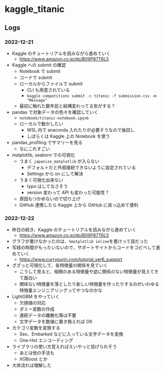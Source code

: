 # kaggle_titanic

## Logs

### 2022-12-21

- Kaggle のチュートリアルを読みながら進めていく
  - https://www.amazon.co.jp/dp/B09P87T6L5
- Kaggle への submit の確認
  - Notebook で submit
  - コードで submit
  - ローカルからファイルで submit
    - CLI も用意されている
    - `kaggle competitions submit -c titanic -f submission.csv -m "Message"`
  - 最初に触れた数年前と結構変わってる気がする？
- pandas で対象データの色々を確認していく
  - `notebook/titanic-notebook.ipynb`
  - ローカルで動かしたい
    - WSL 内で anaconda 入れたりが必要そうなので後回し
    - しばらくは Kaggle 上の Notebook を使う
- pandas_profiling でサマリーを見る
  - なにこれすごい
- matplotlib, seaborn での可視化
  - うまく `japanize_matplotlib` が入らない
    - デフォルトだと外部接続できないように設定されている
    - Settings から on にして解決
  - うまく可視化出来ない
    - typo はしてなさそう
    - version 変わって API も変わった可能性？
  - 原因もつかめないので切り上げ
  - GitHub 連携したら Kaggle 上から GitHub に突っ込めて便利

### 2022-12-22

- 昨日の続き、Kaggle のチュートリアルを読みながら進めていく
  - https://www.amazon.co.jp/dp/B09P87T6L5
- グラフが書けなかったのは、`%matplotlib inline`を書けって話だった
- 写経の時間がもったいないので、サポートサイトからコードをコピペして進めていく
  - https://www.currypurin.com/tutorial_ver6_support
- ざざっと可視化して、各特徴量の関係を見ていく
  - こうして見ると、相関のある特徴量や逆に関係のない特徴量が見えてきて面白い
  - 関係ない特徴量を落としたり新しい特徴量を作ったりするのがいわゆる特徴量エンジニアリングってやつなのかな
- LightGBM をやっていく
  - 欠損値の対応
  - ダミー変数の作成
  - 連続データの離散化等は不要
  - 文字データを数値に置き換えれば OK
- カテゴリ変数を変換する
  - Sex、Embarked などに入っている文字データを変換
  - One-Hot エンコーディング
- ライブラリの使い方覚えればえいやっと投げられそう
  - あとは他の手法も
  - XGBoost とか
- 大体流れは理解した
